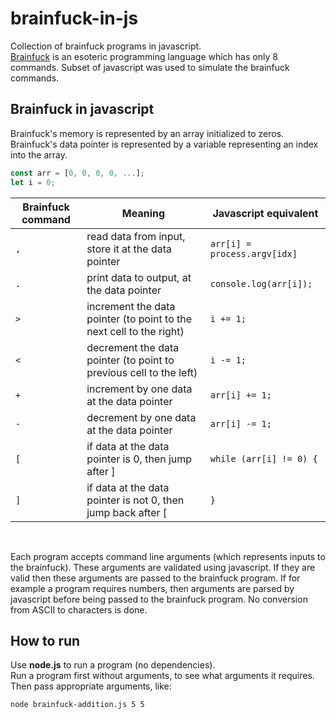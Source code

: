 # brainfuck-in-js

Collection of brainfuck programs in javascript.<br/>
[Brainfuck](https://en.wikipedia.org/wiki/Brainfuck) is an  esoteric programming language which has only 8 commands.
Subset of javascript was used to simulate the brainfuck commands.

## Brainfuck in javascript

Brainfuck's memory is represented by an array initialized to zeros.
Brainfuck's data pointer is represented by a variable representing an index into the array.

```javascript
const arr = [0, 0, 0, 0, ...];
let i = 0;
```

| Brainfuck command   | Meaning                                                               | Javascript equivalent         |
| -----------------   | --------                                                              | ------------------------------|
|       `,`           | read data from input, store it at the data pointer                    | `arr[i] = process.argv[idx]`  |
|       `.`           | print data to output, at the data pointer                             | `console.log(arr[i]);`        |
|       `>`           | increment the data pointer (to point to the next cell to the right)   | `i += 1;`                     |
|       `<`           | decrement the data pointer (to point to previous cell to the left)    | `i -= 1;`                     |
|       `+`           | increment by one data at the data pointer                             | `arr[i] += 1;`                |
|       `-`           | decrement by one data at the data pointer                             | `arr[i] -= 1;`                |
|       `[`           | if data at the data pointer is 0, then jump after ]                   | `while (arr[i] != 0) {`       |
|       `]`           | if data at the data pointer is not 0, then jump back after [          | `}`                           |

<br/>

Each program accepts command line arguments (which represents inputs to the brainfuck). These arguments are validated using javascript.
If they are valid then these arguments are passed to the brainfuck program. If for example a program requires numbers, then arguments are
parsed by javascript before being passed to the brainfuck program. No conversion from ASCII to characters is done.

## How to run

Use **node.js** to run a program (no dependencies). <br/>
Run a program first without arguments, to see what arguments it requires. <br/>
Then pass appropriate arguments, like:

```shell
node brainfuck-addition.js 5 5
```
